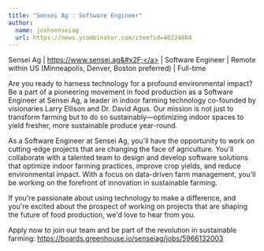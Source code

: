 ```yaml
---
title: "Sensei Ag : Software Engineer"
author:
  name: joshsenseiag
  url: https://news.ycombinator.com/item?id=40224804
---
```

Sensei Ag | <a href="https:&#x2F;&#x2F;www.sensei.ag&#x2F;" rel="nofollow">https:&#x2F;&#x2F;www.sensei.ag&#x2F;</a> | Software Engineer | Remote within US (Minneapolis, Denver, Boston preferred) | Full-time

Are you ready to harness technology for a profound environmental impact? Be a part of a pioneering movement in food production as a Software Engineer at Sensei Ag, a leader in indoor farming technology co-founded by visionaries Larry Ellison and Dr. David Agus. Our mission is not just to transform farming but to do so sustainably—optimizing indoor spaces to yield fresher, more sustainable produce year-round.

As a Software Engineer at Sensei Ag, you&#x27;ll have the opportunity to work on cutting-edge projects that are changing the face of agriculture. You&#x27;ll collaborate with a talented team to design and develop software solutions that optimize indoor farming practices, improve crop yields, and reduce environmental impact. With a focus on data-driven farm management, you&#x27;ll be working on the forefront of innovation in sustainable farming.

If you&#x27;re passionate about using technology to make a difference, and you&#x27;re excited about the prospect of working on projects that are shaping the future of food production, we&#x27;d love to hear from you.

Apply now to join our team and be part of the revolution in sustainable farming: 
<a href="https:&#x2F;&#x2F;boards.greenhouse.io&#x2F;senseiag&#x2F;jobs&#x2F;5966132003" rel="nofollow">https:&#x2F;&#x2F;boards.greenhouse.io&#x2F;senseiag&#x2F;jobs&#x2F;5966132003</a>
